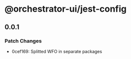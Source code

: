 # @orchestrator-ui/jest-config

## 0.0.1

### Patch Changes

- 0cef169: Splitted WFO in separate packages

